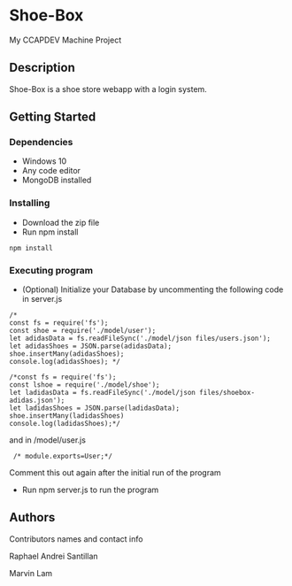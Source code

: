 # Shoe-Box

My CCAPDEV Machine Project

## Description

Shoe-Box is a shoe store webapp with a login system.

## Getting Started

### Dependencies

* Windows 10
* Any code editor
* MongoDB installed

### Installing

* Download the zip file
* Run npm install
```
npm install
```

### Executing program

* (Optional) Initialize your Database by uncommenting the following code in server.js
 ```
/*
const fs = require('fs');
const shoe = require('./model/user');
let adidasData = fs.readFileSync('./model/json files/users.json');  
let adidasShoes = JSON.parse(adidasData);  
shoe.insertMany(adidasShoes);  
console.log(adidasShoes); */

/*const fs = require('fs');
const lshoe = require('./model/shoe');
let ladidasData = fs.readFileSync('./model/json files/shoebox-adidas.json');  
let ladidasShoes = JSON.parse(ladidasData);  
shoe.insertMany(ladidasShoes)  
console.log(ladidasShoes);*/
```
and in /model/user.js
```
 /* module.exports=User;*/
 ```
Comment this out again after the initial run of the program
* Run npm server.js to run the program


## Authors

Contributors names and contact info

Raphael Andrei  Santillan

Marvin Lam


